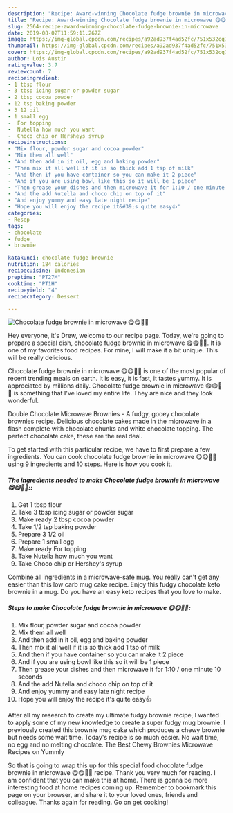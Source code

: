 ```yaml
---
description: "Recipe: Award-winning Chocolate fudge brownie in microwave 😋😋🤤🤤"
title: "Recipe: Award-winning Chocolate fudge brownie in microwave 😋😋🤤🤤"
slug: 2564-recipe-award-winning-chocolate-fudge-brownie-in-microwave
date: 2019-08-02T11:59:11.267Z
image: https://img-global.cpcdn.com/recipes/a92ad937f4ad52fc/751x532cq70/chocolate-fudge-brownie-in-microwave-😋😋🤤🤤-recipe-main-photo.jpg
thumbnail: https://img-global.cpcdn.com/recipes/a92ad937f4ad52fc/751x532cq70/chocolate-fudge-brownie-in-microwave-😋😋🤤🤤-recipe-main-photo.jpg
cover: https://img-global.cpcdn.com/recipes/a92ad937f4ad52fc/751x532cq70/chocolate-fudge-brownie-in-microwave-😋😋🤤🤤-recipe-main-photo.jpg
author: Lois Austin
ratingvalue: 3.7
reviewcount: 7
recipeingredient:
- 1 tbsp flour
- 3 tbsp icing sugar or powder sugar
- 2 tbsp cocoa powder
- 12 tsp baking powder
- 3 12 oil
- 1 small egg
-  For topping
-  Nutella how much you want
-  Choco chip or Hersheys syrup
recipeinstructions:
- "Mix flour, powder sugar and cocoa powder"
- "Mix them all well"
- "And then add in it oil, egg and baking powder"
- "Then mix it all well if it is so thick add 1 tsp of milk"
- "And then if you have container so you can make it 2 piece"
- "And if you are using bowl like this so it will be 1 piece"
- "Then grease your dishes and then microwave it for 1:10 / one minute 10 seconds"
- "And the add Nutella and choco chip on top of it"
- "And enjoy yummy and easy late night recipe"
- "Hope you will enjoy the recipe it&#39;s quite easy👍"
categories:
- Resep
tags:
- chocolate
- fudge
- brownie

katakunci: chocolate fudge brownie
nutrition: 184 calories
recipecuisine: Indonesian
preptime: "PT27M"
cooktime: "PT1H"
recipeyield: "4"
recipecategory: Dessert

---
```



![Chocolate fudge brownie in microwave 😋😋🤤🤤](https://img-global.cpcdn.com/recipes/a92ad937f4ad52fc/751x532cq70/chocolate-fudge-brownie-in-microwave-😋😋🤤🤤-recipe-main-photo.jpg)

Hey everyone, it's Drew, welcome to our recipe page. Today, we're going to prepare a special dish, chocolate fudge brownie in microwave 😋😋🤤🤤. It is one of my favorites food recipes. For mine, I will make it a bit unique. This will be really delicious.

Chocolate fudge brownie in microwave 😋😋🤤🤤 is one of the most popular of recent trending meals on earth. It is easy, it is fast, it tastes yummy. It is appreciated by millions daily. Chocolate fudge brownie in microwave 😋😋🤤🤤 is something that I've loved my entire life. They are nice and they look wonderful.

Double Chocolate Microwave Brownies - A fudgy, gooey chocolate brownies recipe. Delicious chocolate cakes made in the microwave in a flash complete with chocolate chunks and white chocolate topping. The perfect chocolate cake, these are the real deal.


To get started with this particular recipe, we have to first prepare a few ingredients. You can cook chocolate fudge brownie in microwave 😋😋🤤🤤 using 9 ingredients and 10 steps. Here is how you cook it.

##### The ingredients needed to make Chocolate fudge brownie in microwave 😋😋🤤🤤::

1. Get 1 tbsp flour
1. Take 3 tbsp icing sugar or powder sugar
1. Make ready 2 tbsp cocoa powder
1. Take 1/2 tsp baking powder
1. Prepare 3 1/2 oil
1. Prepare 1 small egg
1. Make ready  For topping
1. Take  Nutella how much you want
1. Take  Choco chip or Hershey&#39;s syrup


Combine all ingredients in a microwave-safe mug. You really can&#39;t get any easier than this low carb mug cake recipe. Enjoy this fudgy chocolate keto brownie in a mug. Do you have an easy keto recipes that you love to make. 

##### Steps to make Chocolate fudge brownie in microwave 😋😋🤤🤤:

1. Mix flour, powder sugar and cocoa powder
1. Mix them all well
1. And then add in it oil, egg and baking powder
1. Then mix it all well if it is so thick add 1 tsp of milk
1. And then if you have container so you can make it 2 piece
1. And if you are using bowl like this so it will be 1 piece
1. Then grease your dishes and then microwave it for 1:10 / one minute 10 seconds
1. And the add Nutella and choco chip on top of it
1. And enjoy yummy and easy late night recipe
1. Hope you will enjoy the recipe it&#39;s quite easy👍


After all my research to create my ultimate fudgy brownie recipe, I wanted to apply some of my new knowledge to create a super fudgy mug brownie. I previously created this brownie mug cake which produces a chewy brownie but needs some wait time. Today&#39;s recipe is so much easier. No wait time, no egg and no melting chocolate. The Best Chewy Brownies Microwave Recipes on Yummly 

So that is going to wrap this up for this special food chocolate fudge brownie in microwave 😋😋🤤🤤 recipe. Thank you very much for reading. I am confident that you can make this at home. There is gonna be more interesting food at home recipes coming up. Remember to bookmark this page on your browser, and share it to your loved ones, friends and colleague. Thanks again for reading. Go on get cooking!
